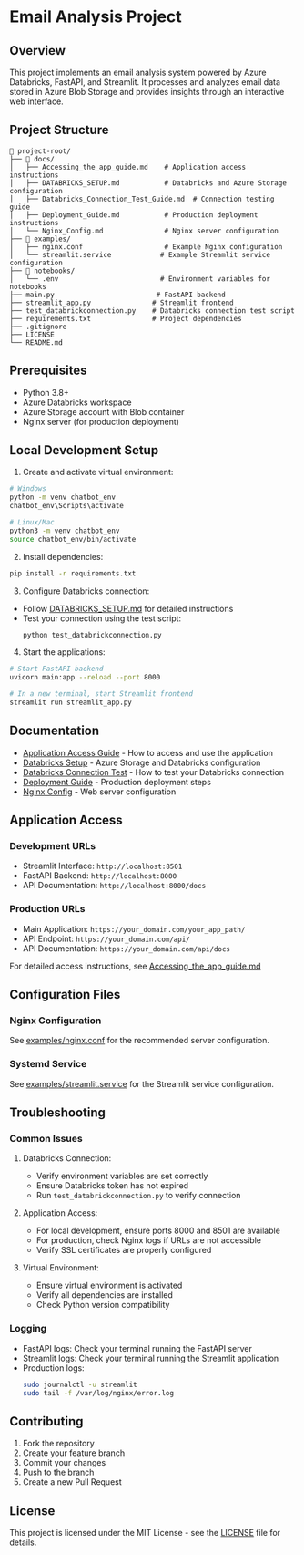 # Email Analysis Project

## Overview
This project implements an email analysis system powered by Azure Databricks, FastAPI, and Streamlit. It processes and analyzes email data stored in Azure Blob Storage and provides insights through an interactive web interface.

## Project Structure
```
📁 project-root/
├── 📁 docs/
│   ├── Accessing_the_app_guide.md    # Application access instructions
│   ├── DATABRICKS_SETUP.md           # Databricks and Azure Storage configuration
│   ├── Databricks_Connection_Test_Guide.md  # Connection testing guide
│   ├── Deployment_Guide.md           # Production deployment instructions
│   └── Nginx_Config.md               # Nginx server configuration
├── 📁 examples/
│   ├── nginx.conf                    # Example Nginx configuration
│   └── streamlit.service            # Example Streamlit service configuration
├── 📁 notebooks/
│   └── .env                         # Environment variables for notebooks
├── main.py                         # FastAPI backend
├── streamlit_app.py               # Streamlit frontend
├── test_databrickconnection.py    # Databricks connection test script
├── requirements.txt               # Project dependencies
├── .gitignore
├── LICENSE
└── README.md
```

## Prerequisites
- Python 3.8+
- Azure Databricks workspace
- Azure Storage account with Blob container
- Nginx server (for production deployment)

## Local Development Setup

1. Create and activate virtual environment:
```bash
# Windows
python -m venv chatbot_env
chatbot_env\Scripts\activate

# Linux/Mac
python3 -m venv chatbot_env
source chatbot_env/bin/activate
```

2. Install dependencies:
```bash
pip install -r requirements.txt
```

3. Configure Databricks connection:
- Follow [DATABRICKS_SETUP.md](docs/DATABRICKS_SETUP.md) for detailed instructions
- Test your connection using the test script:
  ```bash
  python test_databrickconnection.py
  ```

4. Start the applications:
```bash
# Start FastAPI backend
uvicorn main:app --reload --port 8000

# In a new terminal, start Streamlit frontend
streamlit run streamlit_app.py
```

## Documentation
- [Application Access Guide](docs/Accessing_the_app_guide.md) - How to access and use the application
- [Databricks Setup](docs/DATABRICKS_SETUP.md) - Azure Storage and Databricks configuration
- [Databricks Connection Test](docs/Databricks_Connection_Test_Guide.md) - How to test your Databricks connection
- [Deployment Guide](docs/Deployment_Guide.md) - Production deployment steps
- [Nginx Config](docs/Nginx_Config.md) - Web server configuration

## Application Access

### Development URLs
- Streamlit Interface: `http://localhost:8501`
- FastAPI Backend: `http://localhost:8000`
- API Documentation: `http://localhost:8000/docs`

### Production URLs
- Main Application: `https://your_domain.com/your_app_path/`
- API Endpoint: `https://your_domain.com/api/`
- API Documentation: `https://your_domain.com/api/docs`

For detailed access instructions, see [Accessing_the_app_guide.md](docs/Accessing_the_app_guide.md)

## Configuration Files

### Nginx Configuration
See [examples/nginx.conf](examples/nginx.conf) for the recommended server configuration.

### Systemd Service
See [examples/streamlit.service](examples/streamlit.service) for the Streamlit service configuration.

## Troubleshooting

### Common Issues
1. Databricks Connection:
   - Verify environment variables are set correctly
   - Ensure Databricks token has not expired
   - Run `test_databrickconnection.py` to verify connection

2. Application Access:
   - For local development, ensure ports 8000 and 8501 are available
   - For production, check Nginx logs if URLs are not accessible
   - Verify SSL certificates are properly configured

3. Virtual Environment:
   - Ensure virtual environment is activated
   - Verify all dependencies are installed
   - Check Python version compatibility

### Logging
- FastAPI logs: Check your terminal running the FastAPI server
- Streamlit logs: Check your terminal running the Streamlit application
- Production logs: 
  ```bash
  sudo journalctl -u streamlit
  sudo tail -f /var/log/nginx/error.log
  ```

## Contributing
1. Fork the repository
2. Create your feature branch
3. Commit your changes
4. Push to the branch
5. Create a new Pull Request

## License
This project is licensed under the MIT License - see the [LICENSE](LICENSE) file for details.
